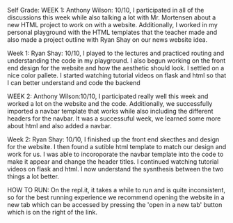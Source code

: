 Self Grade:
WEEK 1: Anthony Wilson: 10/10, I participated in all of the discussions this week while also talking a lot with Mr. Mortensen about a new HTML project to work on with a website. Additionally, I worked in my personal playground with the HTML templates that the teacher made and also made a project outline with Ryan Shay on our news website idea.

Week 1: Ryan Shay: 10/10, I played to the lectures and practiced routing and understanding the code in my playground. I also begun working on the front end design for the website and how the aesthetic should look. I settled on a nice color pallete. I started watching tutorial videos on flask and html so that I can better understand and code the backend

WEEK 2: Anthony Wilson:10/10, I participated really well this week and worked a lot on the website and the code. Additionally, we successfully imported a navbar template that works while also including the different headers for the navbar. It was a successuful week, we learned some more about html and also added a navbar.

Week 2: Ryan Shay: 10/10, I finished up the front end skecthes and design for the website. I then found a sutible html template to match our design and work for us. I was able to incoroporate the navbar template into the code to make it appear and change the header titles. I continued watching tutorial videos on flask and html. I now understand the sysnthesis between the two things a lot better.



HOW TO RUN:
On the repl.it, it takes a while to run and is quite inconsistent, so for the best running experience we recommend opening the website in a new tab which can be accessed by pressing the 'open in a new tab' button which is on the right of the link. 
